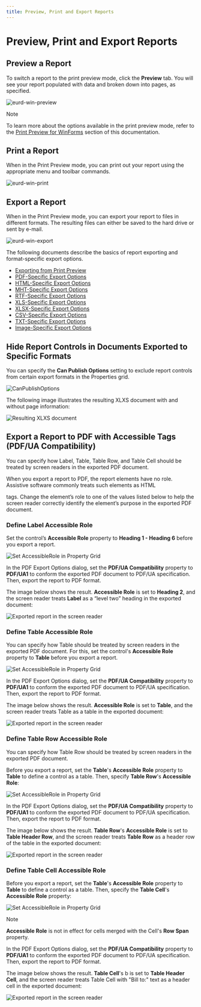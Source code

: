 ```yaml
---
title: Preview, Print and Export Reports
---
```

# Preview, Print and Export Reports

## Preview a Report
To switch a report to the print preview mode, click the **Preview** tab. You will see your report populated with data and broken down into pages, as specified.

![eurd-win-preview](../../../images/eurd-win-preview.png)

> [!NOTE]
> To learn more about the options available in the print preview mode, refer to the [Print Preview for WinForms](~/interface-elements-for-desktop/articles/print-preview/print-preview-for-winforms.md) section of this documentation.


## Print a Report

When in the Print Preview mode, you can print out your report using the appropriate menu and toolbar commands.

![eurd-win-print](../../../images/eurd-win-print.png)

## Export a Report

When in the Print Preview mode, you can export your report to files in different formats. The resulting files can either be saved to the hard drive or sent by e-mail.

![eurd-win-export](../../../images/eurd-win-export.png)


The following documents describe the basics of report exporting and format-specific export options.
* [Exporting from Print Preview](~/interface-elements-for-desktop/articles/print-preview/print-preview-for-winforms/exporting/exporting-from-print-preview.md)
* [PDF-Specific Export Options](~/interface-elements-for-desktop/articles/print-preview/print-preview-for-winforms/exporting/pdf-specific-export-options.md)
* [HTML-Specific Export Options](~/interface-elements-for-desktop/articles/print-preview/print-preview-for-winforms/exporting/html-specific-export-options.md)
* [MHT-Specific Export Options](~/interface-elements-for-desktop/articles/print-preview/print-preview-for-winforms/exporting/mht-specific-export-options.md)
* [RTF-Specific Export Options](~/interface-elements-for-desktop/articles/print-preview/print-preview-for-winforms/exporting/rtf-specific-export-options.md)
* [XLS-Specific Export Options](~/interface-elements-for-desktop/articles/print-preview/print-preview-for-winforms/exporting/xls-specific-export-options.md)
* [XLSX-Specific Export Options](~/interface-elements-for-desktop/articles/print-preview/print-preview-for-winforms/exporting/xlsx-specific-export-options.md)
* [CSV-Specific Export Options](~/interface-elements-for-desktop/articles/print-preview/print-preview-for-winforms/exporting/csv-specific-export-options.md)
* [TXT-Specific Export Options](~/interface-elements-for-desktop/articles/print-preview/print-preview-for-winforms/exporting/txt-specific-export-options.md)
* [Image-Specific Export Options](~/interface-elements-for-desktop/articles/print-preview/print-preview-for-winforms/exporting/image-specific-export-options.md)


## Hide Report Controls in Documents Exported to Specific Formats

You can specify the **Can Publish Options** setting to exclude report controls from certain export formats in the Properties grid.

![CanPublishOptions](../../../images/can-publish-options-property-grid.png)

The following image illustrates the resulting XLXS document with and without page information:

![Resulting XLXS document](../../../images/can-publish-options-example-image.png)

## Export a Report to PDF with Accessible Tags (PDF/UA Compatibility)

You can specify how Label, Table, Table Row, and Table Cell should be treated by screen readers in the exported PDF document.

When you export a report to PDF, the report elements have no role. Assistive software commonly treats such elements as HTML <div> tags. Change the element’s role to one of the values listed below to help the screen reader correctly identify the element’s purpose in the exported PDF document.

### Define Label Accessible Role

Set the control’s **Accessible Role** property to **Heading 1 - Heading 6** before you export a report.

![Set AccessibleRole in Property Grid](~/reporting-for-desktop/images/label-assesible-role.png)

In the PDF Export Options dialog, set the **PDF/UA Compatibility** property to **PDF/UA1** to conform the exported PDF document to PDF/UA specification. Then, export the report to PDF format.

The image below shows the result. **Accessible Role** is set to **Heading 2**, and the screen reader treats **Label** as a “level two” heading in the exported document:

![Exported report in the screen reader](~/reporting-for-desktop/images/accessible-exported-document-with-label.png)

### Define Table Accessible Role

You can specify how Table should be treated by screen readers in the exported PDF document. For this, set the control's **Accessible Role** property to **Table** before you export a report.

![Set AccessibleRole in Property Grid](~/reporting-for-desktop/images/table-assesible-role.png)

In the PDF Export Options dialog, set the **PDF/UA Compatibility** property to **PDF/UA1** to conform the exported PDF document to PDF/UA specification. Then, export the report to PDF format.

The image below shows the result. **Accessible Role** is set to **Table**, and the screen reader treats Table as a table in the exported document:

![Exported report in the screen reader](~/reporting-for-desktop/images/accessible-exported-document-with-table.png)

### Define Table Row Accessible Role

You can specify how Table Row should be treated by screen readers in the exported PDF document. 

Before you export a report, set the **Table**'s **Accessible Role** property to **Table** to define a control as a table. Then, specify **Table Row**'s **Accessible Role**:

![Set AccessibleRole in Property Grid](~/reporting-for-desktop/images/table-row-assesible-role.png)

In the PDF Export Options dialog, set the **PDF/UA Compatibility** property to **PDF/UA1** to conform the exported PDF document to PDF/UA specification. Then, export the report to PDF format.

The image below shows the result. **Table Row**'s **Accessible Role** is set to **Table Header Row**, and the screen reader treats **Table Row** as a header row of the table in the exported document:

![Exported report in the screen reader](~/reporting-for-desktop/images/accessible-exported-document-with-tablerow.png) 

### Define Table Cell Accessible Role

Before you export a report, set the **Table**'s **Accessible Role** property to **Table** to define a control as a table. Then, specify the **Table Cell**'s **Accessible Role** property:

![Set AccessibleRole in Property Grid](~/reporting-for-desktop/images/tablecell-assesible-role.png)

> [!NOTE]
> **Accessible Role** is not in effect for cells merged with the Cell's **Row Span** property. 

In the PDF Export Options dialog, set the **PDF/UA Compatibility** property to **PDF/UA1** to conform the exported PDF document to PDF/UA specification. Then, export the report to PDF format.

The image below shows the result. **Table Cell**'s b is set to **Table Header Cell**, and the screen reader treats Table Cell with "Bill to:" text as a header cell in the exported document:

![Exported report in the screen reader](~/reporting-for-desktop/images/accessible-exported-document-with-table.png)
